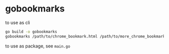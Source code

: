 # gobookmarks

to use as cli

```sh
go build -o gobookmarks
gobookmarks /path/to/chrome_bookmark.html /path/to/more_chrome_bookmark.html ...
```

to use as package, see `main.go`
